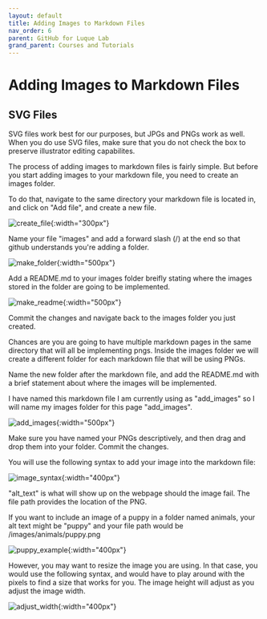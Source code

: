 ```yaml
---
layout: default
title: Adding Images to Markdown Files
nav_order: 6
parent: GitHub for Luque Lab
grand_parent: Courses and Tutorials
---
```


# Adding Images to Markdown Files

## SVG Files
SVG files work best for our purposes, but JPGs and PNGs work as well. When you do use SVG files, make sure that you do not check the box to preserve illustrator editing capabilites. 

The process of adding images to markdown files is fairly simple. But before you start adding images to your markdown file, you need to create an images folder. 

To do that, navigate to the same directory your markdown file is located in, and click on "Add file", and create a new file.

![create_file](/images/add_images/new_file.png){:width="300px"}

Name your file "images" and add a forward slash (/) at the end so that github understands you're adding a folder.

![make_folder](/images/add_images/make_folder.png){:width="500px"}

Add a README.md to your images folder breifly stating where the images stored in the folder are going to be implemented. 

![make_readme](/images/add_images/make_readme.png){:width="500px"}

Commit the changes and navigate back to the images folder you just created.

Chances are you are going to have multiple markdown pages in the same directory that will all be implementing pngs. Inside the images folder we will create a different folder for each markdown file that will be using PNGs. 

Name the new folder after the markdown file, and add the README.md with a brief statement about where the images will be implemented.

I have named this markdown file I am currently using as "add_images" so I will name my images folder for this page "add_images".

![add_images](/images/add_images/add_images.png){:width="500px"}

Make sure you have named your PNGs descriptively, and then drag and drop them into your folder. Commit the changes.

You will use the following syntax to add your image into the markdown file:

![image_syntax](/images/add_images/image_syntax.png){:width="400px"}

"alt_text" is what will show up on the webpage should the image fail. The file path provides the location of the PNG. 

If you want to include an image of a puppy in a folder named animals, your alt text might be "puppy" and your file path would be /images/animals/puppy.png

![puppy_example](/images/add_images/puppy_example.png){:width="400px"}

However, you may want to resize the image you are using. In that case, you would use the following syntax, and would have to play around with the pixels to find a size that works for you. The image height will adjust as you adjust the image width.

![adjust_width](/images/add_images/adjust_width.png){:width="400px"}

